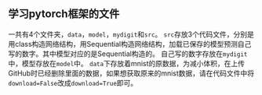 ## 学习pytorch框架的文件
一共有4个文件夹，`data`，`model`，`mydigit`和`src`。
`src`存放3个代码文件，分别是用class构造网络结构，用Sequential构造网络结构，加载已保存的模型预测自己写的数字。其中模型对应的是Sequential构造的。
自己写的数字存放在`mydigit`中，模型存放在`model`中。
`data`下存放着mnist的原数据，为减小体积，在上传GitHub时已经删除里面的数据，如果想获取原来的mnist数据，请在代码文件中将`download=False`改成`download=True`即可。

